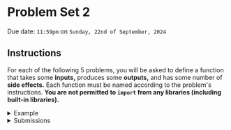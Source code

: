 # Problem Set 2

Due date: `11:59pm` on `Sunday, 22nd of September, 2024`

## Instructions

For each of the following 5 problems, you will be asked to define a function that takes some **inputs,** produces some **outputs,** and has some number of **side effects.**
Each function must be named according to the problem's instructions.
**You are not permitted to `import` from any libraries (including built-in libraries).**

<details><summary>Example</summary>

### Example Problem
Suppose you are asked to define a function named `example` that takes two integer inputs, prints their sum to the terminal, and then returns twice that quantity plus `1`.
The instructions for that problem might look something like the following table.

| **Name:**         | `example`                                        |
| ----------------- | ------------------------------------------------ |
| **Inputs:**       | (`arg1: int`, `arg2: int`)                       |
| **Outputs:**      | (`int`)                                          |
| **Side Effects:** | Writes the sum of `arg1` and `arg2` to `stdout`. |
| **Restrictions:** | No `import`, `if`, `for`, `while` statements.    |

This format specifies that:

- the function you define *must* be named `example`.
- the function *requires* two arguments of `int` type (it doesn't matter what they are called).
- the function *returns* one output of `str` type (it doesn't matter what it is called).
- the function *prints* `arg1 + arg2` to `stdout`
- library imports, conditional statements, and iterating loops are prohibitted.

A valid solution might look something like the code below.

```
def example(x, y):
  z = x + y
  print(z)
  return 2*z + 1
```

</details>

<details><summary>Submissions</summary>

### Submitting Your Solution

Your solution should be either a Python file named `ps01_<netid>.py`.
For example, if your NetID is `jdoe3` then your file should be named either `ps01_jdoe3.py`.
Your file should be uploaded directly to Canvas under the assignment created for this problem set.

For the example above, a valid solution could be a file named `ps01_jdoe3.py` containing the following lines of code:
```
def example(x, y):
  z = x + y
  print(z)
  return 2*z + 1
```

</details>
